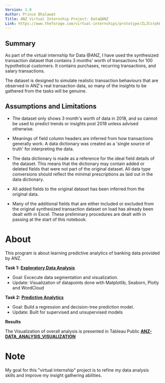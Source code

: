 ```yaml
---
Version: 1.0
Author: Prince Bhalawat
Title: ANZ Virtual Internship Project: Data@ANZ
Link: https://www.theforage.com/virtual-internships/prototype/ZLJCsrpkHo9pZBJNY/Data%40ANZ%20Program
---
```

## Summary

As part of the virtual internship for Data @ANZ, I have used the synthesized transaction dataset that contains 3 months' worth of transactions for 100 hypothetical customers. It contains purchases, recurring transactions, and salary transactions.

The dataset is designed to simulate realistic transaction behaviours that are observed in ANZ's real transaction data, so many of the insights to be gathered from the tasks will be genuine.
## Assumptions and Limitations

* The dataset only shows 3 month's worth of data in 2018, and so cannot be used to predict trends or insights post 2018 unless advised otherwise.

* Meanings of field column headers are inferred from how transactions generally work. A data dictionary was created as a 'single source of truth' for interpreting the data.

* The data dictionary is made as a reference for the ideal field details of the dataset. This means that the dictionary may contain added or deleted fields that were not part of the original dataset. All data type conversions should reflect the minimal prescriptions as laid out in the data dictionary.

* All added fields to the original dataset has been inferred from the original data.

* Many of the additional fields that are either included or excluded from the original synthesized transaction dataset on load has already been dealt with in Excel. These preliminary procedures are dealt with in passing at the start of this notebook.

# About
This program is about learning predictive analytics of banking data provided by ANZ.
 
**Task 1:**
[**Exploratory Data Analysis**](https://github.com/prince848/ANZ-DATA_ANALYSIS/blob/main/ANZ_Exploratory_Data_Analysis.ipynb)
- Goal: Excecute data segmentation and visualization.
- Update: Visualization of datapoints done with Matplotlib, Seaborn, Plotly and WordCloud

**Task 2:**
[**Predictive Analytics**](https://github.com/prince848/ANZ-DATA_ANALYSIS/blob/main/ANZ_Predictive_Analysis.ipynb)
- Goal: Build a regression and decision-tree prediction model.
- Update: Built for supervised and unsupervised models 

**Results**

The Visualization of overall analysis is presented in Tableau Public
[**ANZ-DATA_ANALYSIS_VISUALIZATION**](https://public.tableau.com/app/profile/prince1103/viz/ANZExploaoryDataAnalysis/Dashboard1#1)

# Note
My goal for this "virtual internship" project is to refine my data analysis skills and improve my insight gathering abilities.
